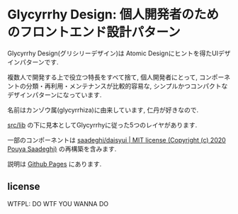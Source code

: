# Glycyrrhy Design: 個人開発者のためのフロントエンド設計パターン

Glycyrrhy Design(グリシリーデザイン)は Atomic Designにヒントを得たUIデザインパターンです.

複数人で開発する上で役立つ特長をすべて捨て,
個人開発者にとって,
コンポーネントの分類・再利用・メンテナンスが比較的容易な,
シンプルかつコンパクトなデザインパターンになっています.

名前はカンゾウ属(glycyrrhiza)に由来しています,
仁丹が好きなので.

[src/lib](https://github.com/hand-accident/glycyrrhy-design/tree/master/src/lib)
の下に見本としてGlycyrrhyに従った5つのレイヤがあります.

一部のコンポーネントは
[saadeghi/daisyui | MIT license (Copyright (c) 2020 Pouya Saadeghi)](https://github.com/saadeghi/daisyui)
の再構築を含みます.

説明は [Github Pages](https://hand-accident.github.io/glycyrrhy-design) にあります.

## license

WTFPL: DO WTF YOU WANNA DO
